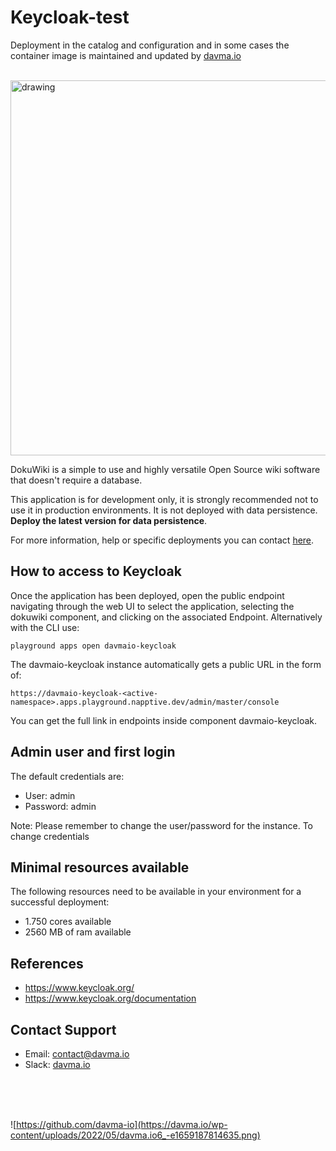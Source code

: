 # Keycloak-test

Deployment in the catalog and configuration and in some cases the container image is maintained and updated by [davma.io](mailto:contact@davma.io)

</br>

<img src="https://www.keycloak.org/resources/images/screen-login.png" alt="drawing" width="600"/>

DokuWiki is a simple to use and highly versatile Open Source wiki software that doesn't require a database.

<!-- [![Update dokuwiki in to Napptive Playground](https://github.com/davma-io-templates/napptive-template/actions/workflows/dokuwiki-actions.yml/badge.svg)](https://github.com/davma-io-templates/napptive-template/actions/workflows/dokuwiki-actions.yml) -->

This application is for development only, it is strongly recommended not to use it in production environments. It is not deployed with data persistence. __Deploy the latest version for data persistence__. 

For more information, help or specific deployments you can contact [here](mailto:contact@davma.io).


## How to access to Keycloak

Once the application has been deployed, open the public endpoint navigating through the web UI to select the application, selecting the dokuwiki component, and clicking on the associated Endpoint. Alternatively with the CLI use:

```
playground apps open davmaio-keycloak
```

The davmaio-keycloak instance automatically gets a public URL in the form of:
```
https://davmaio-keycloak-<active-namespace>.apps.playground.napptive.dev/admin/master/console
```
You can get the full link in endpoints inside component davmaio-keycloak.

## Admin user and first login
The default credentials are:
- User: admin
- Password: admin

Note: Please remember to change the user/password for the instance. To change credentials

## Minimal resources available
The following resources need to be available in your environment for a successful deployment:
- 1.750 cores available
- 2560 MB of ram available

## References
* https://www.keycloak.org/
* https://www.keycloak.org/documentation

## Contact Support

- Email: [contact@davma.io](mailto:contact@davma.io)
- Slack: [davma.io](https://join.slack.com/t/davmaioespacio/shared_invite/zt-1ad2hnzn6-DdMBvCaOPozfVAHhzvlSVQ)

</br>
</br>
</br>

![https://github.com/davma-io](https://davma.io/wp-content/uploads/2022/05/davma.io6_-e1659187814635.png)
</br>
</br>
</br>